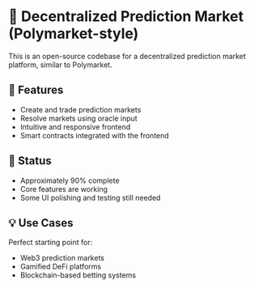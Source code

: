 # 🧠 Decentralized Prediction Market (Polymarket-style)

This is an open-source codebase for a decentralized prediction market platform, similar to Polymarket.

## 🔧 Features

- Create and trade prediction markets
- Resolve markets using oracle input
- Intuitive and responsive frontend
- Smart contracts integrated with the frontend

## 📌 Status

- Approximately 90% complete
- Core features are working
- Some UI polishing and testing still needed

## 💡 Use Cases

Perfect starting point for:
- Web3 prediction markets
- Gamified DeFi platforms
- Blockchain-based betting systems
